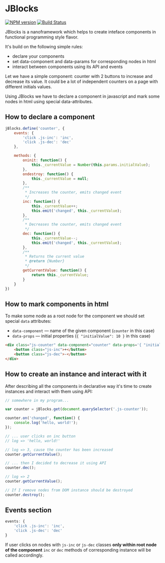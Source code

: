 # JBlocks

[![NPM version](https://badge.fury.io/js/jblocks.png)](http://badge.fury.io/js/jblocks)
[![Build Status](https://travis-ci.org/vitkarpov/jblocks.png?branch=master)](https://travis-ci.org/vitkarpov/jblocks)

JBlocks is a nanoframework which helps to create inteface components in functional programming style flavor.

It's build on the following simple rules:

- declare your components
- set data-component and data-params for corresponding nodes in html
- interact between components using its API and events

Let we have a simple component: counter with 2 buttons to increase and decrease its value. It could be a lot of independent counters on a page with different initials values.

Using JBlocks we have to declare a component in javascript and mark some nodes in html using special data-attributes.

## How to declare a component

```js
jBlocks.define('counter', {
    events: {
        'click .js-inc': 'inc',
        'click .js-dec': 'dec'
    },

    methods: {
        oninit: function() {
            this._currentValue = Number(this.params.initialValue);
        },
        ondestroy: function() {
            this._currentValue = null;
        },
        /**
         * Increases the counter, emits changed event
         */
        inc: function() {
            this._currentValue++;
            this.emit('changed', this._currentValue);
        },
        /**
         * Decreases the counter, emits changed event
         */
        dec: function() {
            this._currentValue--;
            this.emit('changed', this._currentValue);
        },
        /**
         * Returns the current value
         * @return {Number}
         */
        getCurrentValue: function() {
            return this._currentValue;
        }
    }
})
```

## How to mark components in html

To make some node as a root node for the component we should set special `data` attributes:

- `data-component` — name of the given component (`counter` in this case)
- `data-props` — initial properties (`{ "initialValue": 10 }` in this case)

```html
<div class="js-counter" data-component="сounter" data-props='{ "initialValue": 2 }'>
    <button class="js-inc">+</button>
    <button class="js-dec">-</button>
</div>
```

## How to create an instance and interact with it

After describing all the components in declarative way it's time to create instances and interact with them using API:

```js
// somewhere in my program...

var counter = jBlocks.get(document.querySelector('.js-counter'));

counter.on('changed', function() {
    console.log('hello, world!');
});

// ... user clicks on inc button
// log => 'hello, world!'

// log => 3, cause the counter has been increased
counter.getCurrentValue();

// ... then I decided to decrease it using API
counter.dec();

// log => 2
counter.getCurrentValue();

// If I remove nodes from DOM instance should be destroyed
counter.destroy();
```

## Events section

```js
events: {
    'click .js-inc': 'inc',
    'click .js-dec': 'dec'
}
```

If user clicks on nodes with `js-inc` or `js-dec` classes **only within root node of the component** `inc` or `dec` methods of corresponding instance will be called accordingly.
